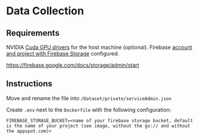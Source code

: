 
# Data Collection

## Requirements

NVIDIA [Cuda GPU drivers](...) for the host machine (optional).
Firebase [account and project with Firebase Storage](...) configured.

https://firebase.google.com/docs/storage/admin/start

## Instructions

Move and rename the file into `/Dataset/private/serviceAdmin.json`

Create `.env` next to the `Dockerfile` with the following configuration:

```dotenv
FIREBASE_STORAGE_BUCKET=<name of your firebase storage bucket, default is the name of your project (see image, without the gs:// and without the appspot.com)>
```